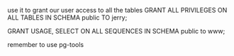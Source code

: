 use it to grant  our user access to all the tables
GRANT ALL PRIVILEGES ON ALL TABLES IN SCHEMA public TO jerry;


GRANT USAGE, SELECT ON ALL SEQUENCES IN SCHEMA public to www;


remember to use pg-tools
